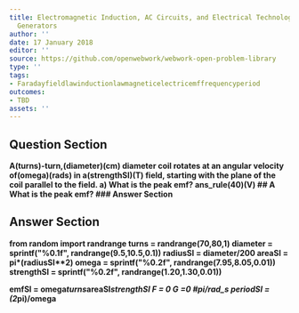 ```yaml
---
title: Electromagnetic Induction, AC Circuits, and Electrical Technologies - Electric
  Generators
author: ''
date: 17 January 2018
editor: ''
source: https://github.com/openwebwork/webwork-open-problem-library
type: ''
tags:
- Faradayfieldlawinductionlawmagneticelectricemffrequencyperiod
outcomes:
- TBD
assets: ''
---
```


## Question Section 

<b>
A(turns)-turn,(diameter)(cm) diameter coil rotates at an angular velocity of(omega)(rads) in a(strengthSI)(T) field, starting with the plane of the coil parallel to the field.
a) What is the peak emf?
ans_rule(40)(V)
## A
What is the peak emf?
### Answer Section


## Answer Section

from random import randrange
turns = randrange(70,80,1)
diameter = sprintf("%0.1f", randrange(9.5,10.5,0.1))
radiusSI = diameter/200
areaSI = pi*(radiusSI**2)
omega = sprintf("%0.2f", randrange(7.95,8.05,0.01))
strengthSI = sprintf("%0.2f", randrange(1.20,1.30,0.01))

emfSI = omega*turns*areaSI*strengthSI
F = 0
G =0  #pi/rad_s
periodSI = (2*pi)/omega